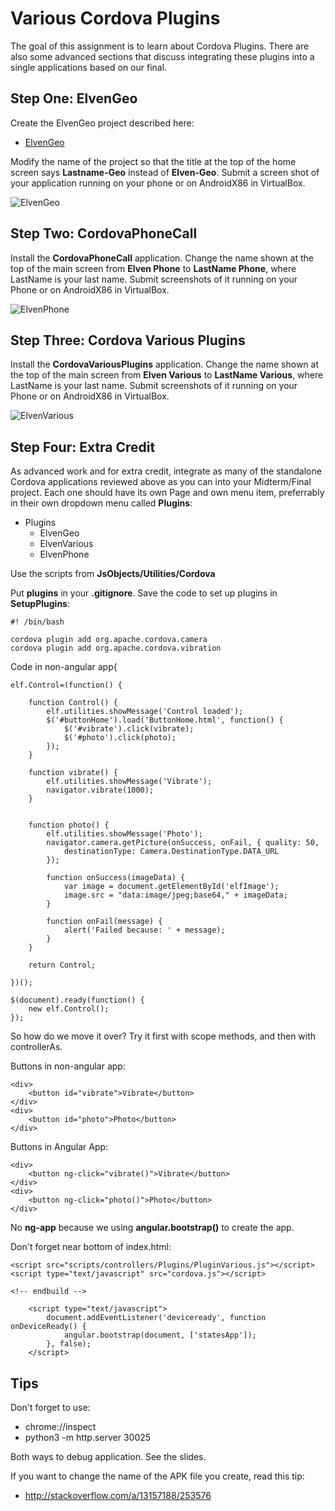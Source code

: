 # Various Cordova Plugins

The goal of this assignment is to learn about Cordova Plugins. There are also
some advanced sections that discuss integrating these plugins into a single
applications based on our final.

## Step One: ElvenGeo

Create the ElvenGeo project described here:

- [ElvenGeo](http://www.ccalvert.net/development/android/CordovaPlugin.html#geo)

Modify the name of the project so that the title at the top of the home screen
says **Lastname-Geo** instead of **Elven-Geo**. Submit a screen shot of your 
application running on your phone or on AndroidX86 in VirtualBox.

<img class="small" src="https://drive.google.com/uc?id=0B25UTAlOfPRGWkJVMXJvQWhjSDA" alt="ElvenGeo">

## Step Two: CordovaPhoneCall

Install the **CordovaPhoneCall** application. Change the name shown at the top
of the main screen from **Elven Phone** to **LastName Phone**, where LastName 
is your last name. Submit screenshots of it running
on your Phone or on AndroidX86 in VirtualBox.

![ElvenPhone](https://drive.google.com/uc?id=0B25UTAlOfPRGSTNzbHgzRDRBbHc)

## Step Three: Cordova Various Plugins

Install the **CordovaVariousPlugins** application. Change the name shown at the top
of the main screen from **Elven Various** to **LastName Various**, where LastName 
is your last name. Submit screenshots of it running on your Phone or on AndroidX86 
in VirtualBox.

![ElvenVarious](https://drive.google.com/uc?id=0B25UTAlOfPRGdXZjN3dBdDRoRHc)

## Step Four: Extra Credit

As advanced work and for extra credit, integrate as many of the standalone Cordova 
applications reviewed above as you can into your Midterm/Final project. Each one 
should have its own Page and own menu item, preferrably in their own dropdown
menu called **Plugins**:

- Plugins
    - ElvenGeo
    - ElvenVarious
    - ElvenPhone

Use the scripts from **JsObjects/Utilities/Cordova**

Put **plugins** in your **.gitignore**. Save the code to set up plugins in **SetupPlugins**:

```
#! /bin/bash

cordova plugin add org.apache.cordova.camera
cordova plugin add org.apache.cordova.vibration
```

Code in non-angular app{

```
elf.Control=(function() {

    function Control() {
        elf.utilities.showMessage('Control loaded');
        $('#buttonHome').load('ButtonHome.html', function() {
            $('#vibrate').click(vibrate);
            $('#photo').click(photo);
        });
    }

    function vibrate() {
        elf.utilities.showMessage('Vibrate');
        navigator.vibrate(1000);
    }


    function photo() {
        elf.utilities.showMessage('Photo');
        navigator.camera.getPicture(onSuccess, onFail, { quality: 50,
            destinationType: Camera.DestinationType.DATA_URL
        });

        function onSuccess(imageData) {
            var image = document.getElementById('elfImage');
            image.src = "data:image/jpeg;base64," + imageData;
        }

        function onFail(message) {
            alert('Failed because: ' + message);
        }
    }

    return Control;

})();

$(document).ready(function() {
    new elf.Control();
});
```

So how do we move it over? Try it first with scope methods, and then
with controllerAs.

Buttons in non-angular app:

```
<div>
    <button id="vibrate">Vibrate</button>
</div>
<div>
    <button id="photo">Photo</button>
</div>

```

Buttons in Angular App:

```
<div>
    <button ng-click="vibrate()">Vibrate</button>
</div>
<div>
    <button ng-click="photo()">Photo</button>
</div>
```


No **ng-app** because we using **angular.bootstrap()** to create the app.

Don't forget near bottom of index.html:

```
<script src="scripts/controllers/Plugins/PluginVarious.js"></script>
<script type="text/javascript" src="cordova.js"></script>

<!-- endbuild -->

    <script type="text/javascript">
        document.addEventListener('deviceready', function onDeviceReady() {
            angular.bootstrap(document, ['statesApp']);
        }, false);
    </script>

```

## Tips

Don't forget to use:

- chrome://inspect
- python3 -m http.server 30025

Both ways to debug application. See the slides.

If you want to change the name of the APK file you create, read this tip:

- <http://stackoverflow.com/a/13157188/253576>